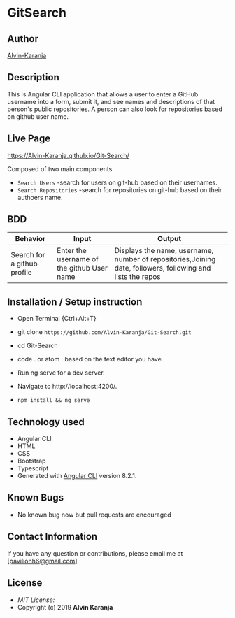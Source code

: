 # GitSearch


## Author

[Alvin-Karanja](https://github.com/Alvin-Karanja)

## Description

This is Angular CLI application that allows a user to enter a GitHub username into a form, submit it, and see names and descriptions of that person's public repositories. A person can also look for repositories based on github user name.


## Live Page 
https://Alvin-Karanja.github.io/Git-Search/ 



Composed of two main components.
* `Search Users` -search for users on git-hub based on their usernames.
* `Search Repositories` -search for repositories on git-hub based on their authoers name.

## BDD ##
| Behavior                  | Input                     | Output                    |
| ------------------------- | ------------------------- | ------------------------- |
| Search for a github profile |Enter the username of the github User name | Displays the name, username, number of repositories,Joining date, followers, following and lists the repos  |

## Installation / Setup instruction
* Open Terminal {Ctrl+Alt+T}

* git clone ```https://github.com/Alvin-Karanja/Git-Search.git```

* cd Git-Search

* code . or atom . based on the text editor you have.

* Run ng serve for a dev server. 

* Navigate to http://localhost:4200/. 

* `npm install && ng serve`

## Technology used ##

* Angular CLI
* HTML 
* CSS
* Bootstrap 
* Typescript
* Generated with [Angular CLI](https://github.com/angular/angular-cli) version 8.2.1.

## Known Bugs
* No known bug now but pull requests are encouraged

## Contact Information 

If you have any question or contributions, please email me at [pavilionh6@gmail.com]

## License
* *MIT License:*
* Copyright (c) 2019 **Alvin Karanja**

